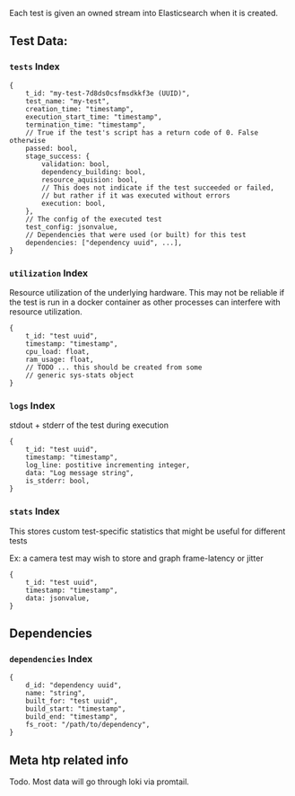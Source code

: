 Each test is given an owned stream into Elasticsearch when it is created. 

## Test Data:
### `tests` Index
```json5
{
    t_id: "my-test-7d8ds0csfmsdkkf3e (UUID)", 
    test_name: "my-test",
    creation_time: "timestamp",
    execution_start_time: "timestamp",
    termination_time: "timestamp",
    // True if the test's script has a return code of 0. False otherwise
    passed: bool,
    stage_success: {
        validation: bool,
        dependency_building: bool,
        resource_aquision: bool,
        // This does not indicate if the test succeeded or failed, 
        // but rather if it was executed without errors
        execution: bool,
    },
    // The config of the executed test
    test_config: jsonvalue,
    // Dependencies that were used (or built) for this test
    dependencies: ["dependency uuid", ...],
}
```
### `utilization` Index
Resource utilization of the underlying hardware. This may not be reliable if the test is run in a docker container as other processes can interfere with resource utilization.
```json5
{
    t_id: "test uuid",
    timestamp: "timestamp",
    cpu_load: float,
    ram_usage: float,
    // TODO ... this should be created from some 
    // generic sys-stats object
}
```

### `logs` Index
stdout + stderr of the test during execution
```json5
{
    t_id: "test uuid",
    timestamp: "timestamp",
    log_line: postitive incrementing integer,
    data: "Log message string",
    is_stderr: bool,
}
```

### `stats` Index
This stores custom test-specific statistics that might be useful for different tests

Ex: a camera test may wish to store and graph frame-latency or jitter
```json5
{
    t_id: "test uuid",
    timestamp: "timestamp",
    data: jsonvalue,
}
```


## Dependencies
### `dependencies` Index
```json5
{
    d_id: "dependency uuid",
    name: "string",
    built_for: "test uuid",
    build_start: "timestamp",
    build_end: "timestamp",
    fs_root: "/path/to/dependency",
}
```

## Meta htp related info
Todo. Most data will go through loki via promtail.
